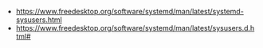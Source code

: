 - https://www.freedesktop.org/software/systemd/man/latest/systemd-sysusers.html
- https://www.freedesktop.org/software/systemd/man/latest/sysusers.d.html#